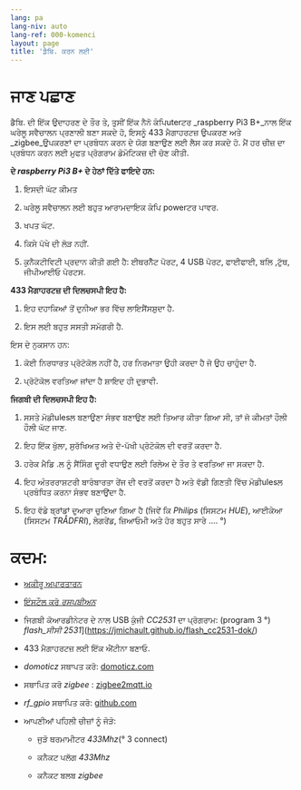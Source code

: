 ```yaml
---
lang: pa
lang-niv: auto
lang-ref: 000-komenci
layout: page
title: 'ਡੈਬਿ. ਕਰਨ ਲਈ'
---
```


# ਜਾਣ ਪਛਾਣ
ਡੈਬਿ. ਦੀ ਇੱਕ ਉਦਾਹਰਣ ਦੇ ਤੌਰ ਤੇ, ਤੁਸੀਂ ਇੱਕ ਨੈਨੋ ਕੰਪਿuterਟਰ _raspberry Pi3 B+_ਨਾਲ ਇੱਕ ਘਰੇਲੂ ਸਵੈਚਾਲਨ ਪ੍ਰਣਾਲੀ ਬਣਾ ਸਕਦੇ ਹੋ, ਇਸਨੂੰ 433 ਮੈਗਾਹਰਟਜ਼ ਉਪਕਰਣ ਅਤੇ _zigbee_ਉਪਕਰਣਾਂ ਦਾ ਪ੍ਰਬੰਧਨ ਕਰਨ ਦੇ ਯੋਗ ਬਣਾਉਣ ਲਈ ਲੈਸ ਕਰ ਸਕਦੇ ਹੋ. ਮੈਂ ਹਰ ਚੀਜ਼ ਦਾ ਪ੍ਰਬੰਧਨ ਕਰਨ ਲਈ ਮੁਫਤ ਪ੍ਰੋਗਰਾਮ ਡੋਮੋਟਿਕਜ਼ ਦੀ ਚੋਣ ਕੀਤੀ.

**ਦੇ _raspberry Pi3 B+_ ਦੇ ਹੇਠਾਂ ਦਿੱਤੇ ਫਾਇਦੇ ਹਨ:**

 1. ਇਸਦੀ ਘੱਟ ਕੀਮਤ


 2. ਘਰੇਲੂ ਸਵੈਚਾਲਨ ਲਈ ਬਹੁਤ ਆਰਾਮਦਾਇਕ ਕੰਪਿ powerਟਰ ਪਾਵਰ.


 3. ਖਪਤ ਘੱਟ.


 4. ਕਿਸੇ ਪੱਖੇ ਦੀ ਲੋੜ ਨਹੀਂ.


 5. ਕੁਨੈਕਟੀਵਿਟੀ ਪ੍ਰਦਾਨ ਕੀਤੀ ਗਈ ਹੈ: ਈਥਰਨੈੱਟ ਪੋਰਟ, 4 USB ਪੋਰਟ, ਫਾਈਫਾਈ, ਬਲਿ ,ਟੁੱਥ, ਜੀਪੀਆਈਓ ਪੋਰਟਸ.




**433 ਮੈਗਾਹਰਟਜ਼ ਦੀ ਦਿਲਚਸਪੀ ਇਹ ਹੈ:**

 1. ਇਹ ਦਹਾਕਿਆਂ ਤੋਂ ਦੁਨੀਆ ਭਰ ਵਿੱਚ ਲਾਇਸੈਂਸਸ਼ੁਦਾ ਹੈ.


 2. ਇਸ ਲਈ ਬਹੁਤ ਸਸਤੀ ਸਮੱਗਰੀ ਹੈ.



 
ਇਸ ਦੇ ਨੁਕਸਾਨ ਹਨ:

 1. ਕੋਈ ਨਿਰਧਾਰਤ ਪ੍ਰੋਟੋਕੋਲ ਨਹੀਂ ਹੈ, ਹਰ ਨਿਰਮਾਤਾ ਉਹੀ ਕਰਦਾ ਹੈ ਜੋ ਉਹ ਚਾਹੁੰਦਾ ਹੈ.


 2. ਪ੍ਰੋਟੋਕੋਲ ਵਰਤਿਆ ਜਾਂਦਾ ਹੈ ਸ਼ਾਇਦ ਹੀ ਦੁਭਾਵੀ.




**ਜਿਗਬੀ ਦੀ ਦਿਲਚਸਪੀ ਇਹ ਹੈ:**

 1. ਸਸਤੇ ਮੋਡੀulesਲ ਬਣਾਉਣਾ ਸੰਭਵ ਬਣਾਉਣ ਲਈ ਤਿਆਰ ਕੀਤਾ ਗਿਆ ਸੀ, ਤਾਂ ਜੋ ਕੀਮਤਾਂ ਹੌਲੀ ਹੌਲੀ ਘੱਟ ਜਾਣ.


 1. ਇਹ ਇੱਕ ਖੁੱਲਾ, ਸੁਰੱਖਿਅਤ ਅਤੇ ਦੋ-ਪੱਖੀ ਪ੍ਰੋਟੋਕੋਲ ਦੀ ਵਰਤੋਂ ਕਰਦਾ ਹੈ.


 1. ਹਰੇਕ ਮੈਡਿ .ਲ ਨੂੰ ਸੈਂਸਿੰਗ ਦੂਰੀ ਵਧਾਉਣ ਲਈ ਰਿਲੇਅ ਦੇ ਤੌਰ ਤੇ ਵਰਤਿਆ ਜਾ ਸਕਦਾ ਹੈ.


 1. ਇਹ ਅੰਤਰਰਾਸ਼ਟਰੀ ਬਾਰੰਬਾਰਤਾ ਰੇਂਜ ਦੀ ਵਰਤੋਂ ਕਰਦਾ ਹੈ ਅਤੇ ਵੱਡੀ ਗਿਣਤੀ ਵਿੱਚ ਮੋਡੀulesਲ ਪ੍ਰਬੰਧਿਤ ਕਰਨਾ ਸੰਭਵ ਬਣਾਉਂਦਾ ਹੈ.


 1. ਇਹ ਵੱਡੇ ਬ੍ਰਾਂਡਾਂ ਦੁਆਰਾ ਚੁਣਿਆ ਗਿਆ ਹੈ (ਜਿਵੇਂ ਕਿ _Philips_ (ਸਿਸਟਮ _HUE_), ਆਈਕੇਆ (ਸਿਸਟਮ _TRÅDFRI_), ਲੇਗਰੇਂਡ, ਜ਼ਿਆਓਮੀ ਅਤੇ ਹੋਰ ਬਹੁਤ ਸਾਰੇ .... °)




# ਕਦਮ:

* [ਅਕੀਰੂ ਅਪਾਰਤਾਰਨ](_posts/2020-08-31-aparataro.md)


* [ਇੰਸਟੌਲ ਕਰੋ _ਰਸਪਬੀਅਨ_](_posts/2020-12-22-instali_raspbian.md)


* ਜਿਗਬੀ ਕੋਆਰਡੀਨੇਟਰ ਦੇ ਨਾਲ USB ਕੁੰਜੀ _CC2531_  ਦਾ ਪ੍ਰੋਗਰਾਮ: (program 3 °) _flash_ਸੀਸੀ 2531_](https://jmichault.github.io/flash_cc2531-dok/)


* 433 ਮੈਗਾਹਰਟਜ਼ ਲਈ ਇੱਕ ਐਂਟੀਨਾ ਬਣਾਓ.


*  _domoticz_ ਸਥਾਪਤ ਕਰੋ: [domoticz.com](https://www.domoticz.com/wiki/Raspberry_Pi)
  


* ਸਥਾਪਿਤ ਕਰੋ _zigbee_ : [zigbee2mqtt.io](https://www.zigbee2mqtt.io/getting_started/running_zigbee2mqtt.html)


*  _rf_gpio_ ਸਥਾਪਿਤ ਕਰੋ: [github.com](https://github.com/jmichault/rf_gpio/blob/master/LeguMin.md)
  


* ਆਪਣੀਆਂ ਪਹਿਲੀ ਚੀਜ਼ਾਂ ਨੂੰ ਜੋੜੋ:  


  * ਜੁੜੋ ਥਰਮਾਮੀਟਰ _433Mhz_(° 3 connect)


  * ਕਨੈਕਟ ਪਲੱਗ _433Mhz_


  * ਕਨੈਕਟ ਬਲਬ _zigbee_



